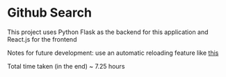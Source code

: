 # Github Search

This project uses Python Flask as the backend for this application and React.js for the frontend

Notes for future development: use an automatic reloading feature like [this](https://github.com/AoiKuiyuyou/AoikLiveReload)

Total time taken (in the end) ~ 7.25 hours
